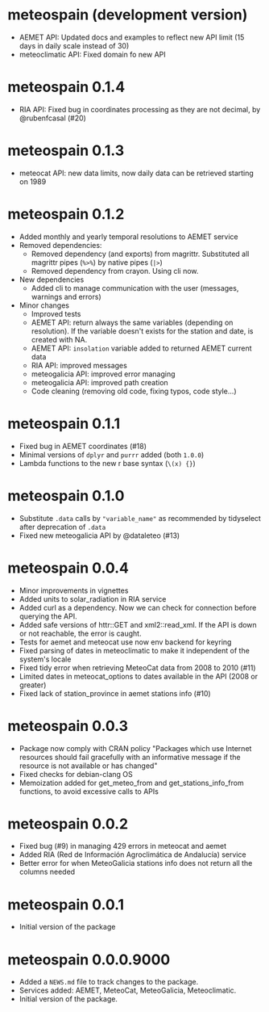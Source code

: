 # meteospain (development version)

* AEMET API: Updated docs and examples to reflect new API limit
  (15 days in daily scale instead of 30)
* meteoclimatic API: Fixed domain fo new API

# meteospain 0.1.4

* RIA API: Fixed bug in coordinates processing as they are not decimal, by @rubenfcasal (#20)

# meteospain 0.1.3

* meteocat API: new data limits, now daily data can be retrieved starting on 1989

# meteospain 0.1.2

* Added monthly and yearly temporal resolutions to AEMET service
* Removed dependencies:
  + Removed dependency (and exports) from magrittr. Substituted all magrittr pipes (`%>%`) by native
  pipes (`|>`)
  + Removed dependency from crayon. Using cli now.
* New dependencies
  + Added cli to manage communication with the user (messages, warnings and errors)
* Minor changes
  + Improved tests
  + AEMET API: return always the same variables (depending on resolution). If the variable doesn't
  exists for the station and date, is created with NA.
  + AEMET API: `insolation` variable added to returned AEMET current data
  + RIA API: improved messages
  + meteogalicia API: improved error managing
  + meteogalicia API: improved path creation
  + Code cleaning (removing old code, fixing typos, code style...)

# meteospain 0.1.1

* Fixed bug in AEMET coordinates (#18)
* Minimal versions of `dplyr` and `purrr` added (both `1.0.0`)
* Lambda functions to the new r base syntax (`\(x) {}`)

# meteospain 0.1.0

* Substitute `.data` calls by `"variable_name"` as recommended by tidyselect after deprecation of `.data`
* Fixed new meteogalicia API by @dataleteo (#13)

# meteospain 0.0.4

* Minor improvements in vignettes
* Added units to solar_radiation in RIA service
* Added curl as a dependency. Now we can check for connection before querying the API.
* Added safe versions of httr::GET and xml2::read_xml. If the API is down or not reachable, the error is caught.
* Tests for aemet and meteocat use now env backend for keyring
* Fixed parsing of dates in meteoclimatic to make it independent of the system's locale
* Fixed tidy error when retrieving MeteoCat data from 2008 to 2010 (#11)
* Limited dates in meteocat_options to dates available in the API (2008 or greater)
* Fixed lack of station_province in aemet stations info (#10)

# meteospain 0.0.3

* Package now comply with CRAN policy "Packages which use Internet resources should fail
gracefully with an informative message if the resource is not available or has changed"
* Fixed checks for debian-clang OS
* Memoization added for get_meteo_from and get_stations_info_from functions, to avoid excessive calls to APIs

# meteospain 0.0.2

* Fixed bug (#9) in managing 429 errors in meteocat and aemet
* Added RIA (Red de Información Agroclimática de Andalucía) service
* Better error for when MeteoGalicia stations info does not return all the columns needed

# meteospain 0.0.1

* Initial version of the package

# meteospain 0.0.0.9000

* Added a `NEWS.md` file to track changes to the package.
* Services added: AEMET, MeteoCat, MeteoGalicia, Meteoclimatic.
* Initial version of the package.
